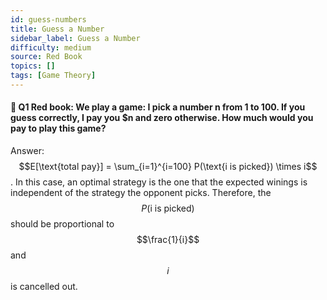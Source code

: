 ```yaml
---
id: guess-numbers
title: Guess a Number
sidebar_label: Guess a Number
difficulty: medium
source: Red Book
topics: []
tags: [Game Theory]
---
```

#### 📖 Q1 Red book: We play a game: I pick a number n from 1 to 100. If you guess correctly, I pay you $n and zero otherwise. How much would you pay to play this game?



Answer: $$E[\text{total pay}] = \sum_{i=1}^{i=100} P(\text{i is picked}) \times i$$. In this case, an optimal strategy is the one that the expected winings is independent of the strategy the opponent picks. Therefore, the $$P(\text{i is picked})$$ should be proportional to $$\frac{1}{i}$$ and $$i$$ is cancelled out. 